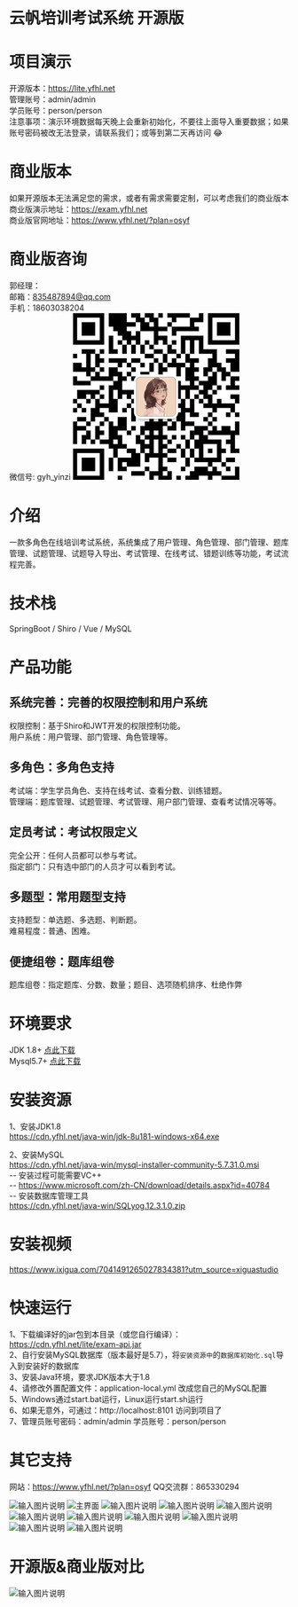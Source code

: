 # 云帆培训考试系统 开源版

# 项目演示
开源版本：https://lite.yfhl.net  
管理账号：admin/admin    
学员账号：person/person   
注意事项：演示环境数据每天晚上会重新初始化，不要往上面导入重要数据；如果账号密码被改无法登录，请联系我们；或等到第二天再访问 :joy: 

# 商业版本
如果开源版本无法满足您的需求，或者有需求需要定制，可以考虑我们的商业版本     
商业版演示地址：https://exam.yfhl.net   
商业版官网地址：https://www.yfhl.net/?plan=osyf


# 商业版咨询
郭经理：     
    邮箱：835487894@qq.com   
    手机：18603038204  
    微信号: gyh_yinzi 
![输入图片说明](%E5%9B%BE%E7%89%87.png) 

# 介绍
一款多角色在线培训考试系统，系统集成了用户管理、角色管理、部门管理、题库管理、试题管理、试题导入导出、考试管理、在线考试、错题训练等功能，考试流程完善。

# 技术栈
SpringBoot / Shiro / Vue / MySQL

# 产品功能

## 系统完善：完善的权限控制和用户系统
权限控制：基于Shiro和JWT开发的权限控制功能。    
用户系统：用户管理、部门管理、角色管理等。    

## 多角色：多角色支持    
考试端：学生学员角色、支持在线考试、查看分数、训练错题。    
管理端：题库管理、试题管理、考试管理、用户部门管理、查看考试情况等等。    

## 定员考试：考试权限定义    
完全公开：任何人员都可以参与考试。    
指定部门：只有选中部门的人员才可以看到考试。    

## 多题型：常用题型支持    
支持题型：单选题、多选题、判断题。    
难易程度：普通、困难。    

## 便捷组卷：题库组卷    
题库组卷：指定题库、分数、数量；题目、选项随机排序、杜绝作弊    


# 环境要求
JDK 1.8+  [点此下载](https://cdn.yfhl.net/java-win/jdk-8u181-windows-x64.exe)        
Mysql5.7+  [点此下载](https://cdn.yfhl.net/java-win/mysql-installer-community-5.7.31.0.msi)    

# 安装资源
1、安装JDK1.8    
https://cdn.yfhl.net/java-win/jdk-8u181-windows-x64.exe     

2、安装MySQL    
https://cdn.yfhl.net/java-win/mysql-installer-community-5.7.31.0.msi    
-- 安装过程可能需要VC++    
-- https://www.microsoft.com/zh-CN/download/details.aspx?id=40784    
-- 安装数据库管理工具    
https://cdn.yfhl.net/java-win/SQLyog.12.3.1.0.zip    

# 安装视频    
https://www.ixigua.com/7041491265027834381?utm_source=xiguastudio

# 快速运行  
1、下载编译好的jar包到本目录（或您自行编译）：https://cdn.yfhl.net/lite/exam-api.jar  
2、自行安装MySQL数据库（版本最好是5.7），将`安装资源中`的`数据库初始化.sql`导入到安装好的数据库  
3、安装Java环境，要求JDK版本大于1.8  
4、请修改外置配置文件：application-local.yml 改成您自己的MySQL配置  
5、Windows通过start.bat运行，Linux运行start.sh运行  
6、如果无意外，可通过：http://localhost:8101 访问到项目了  
7、管理员账号密码：admin/admin 学员账号：person/person  
 
# 其它支持
网站：https://www.yfhl.net/?plan=osyf
QQ交流群：865330294

![输入图片说明](https://images.gitee.com/uploads/images/2020/1207/173238_e6c22c67_2189748.jpeg "17-32-10.jpg")
![主界面](https://images.gitee.com/uploads/images/2020/1019/182239_4a87af30_2189748.jpeg "222.jpg")
![输入图片说明](https://images.gitee.com/uploads/images/2020/1019/182532_04c42741_2189748.jpeg "444.jpg")
![输入图片说明](https://images.gitee.com/uploads/images/2020/1019/182543_44dcc2d7_2189748.jpeg "555.jpg")
![输入图片说明](https://images.gitee.com/uploads/images/2020/1019/182551_4d404492_2189748.jpeg "666.jpg")
![输入图片说明](https://images.gitee.com/uploads/images/2020/1019/183109_fdc30de8_2189748.jpeg "777.jpg")
![输入图片说明](https://images.gitee.com/uploads/images/2020/1019/183117_30b44530_2189748.jpeg "888.jpg")
![输入图片说明](https://images.gitee.com/uploads/images/2020/1019/183023_2f3baeb9_2189748.jpeg "999.jpg")
![输入图片说明](https://images.gitee.com/uploads/images/2020/1019/183032_f5016335_2189748.jpeg "1010.jpg")
![输入图片说明](https://images.gitee.com/uploads/images/2020/1019/183040_38fd74ed_2189748.jpeg "1111.jpg")
![输入图片说明](https://images.gitee.com/uploads/images/2020/1019/183047_a31619cd_2189748.jpeg "1212.jpg")

# 开源版&商业版对比
![输入图片说明](%E8%80%83%E8%AF%95%E7%B3%BB%E7%BB%9F%E5%BC%80%E6%BA%90%E7%89%88%E4%B8%8E%E5%95%86%E4%B8%9A%E7%89%88%E5%AF%B9%E6%AF%94.png)
